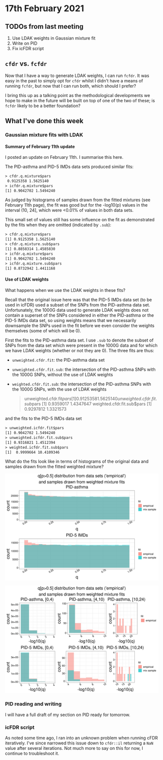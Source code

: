 # 17th February 2021

## TODOs from last meeting

1. Use LDAK weights in Gaussian mixture fit
2. Write on PID
3. Fix icFDR script

## `cfdr` vs. `fcfdr`

Now that I have a way to generate LDAK weights, I can run `fcfdr`. It was easy in the past to simply opt for `cfdr` whilst I didn't have a means of running `fcfdr`, but now that I can run both, which should I prefer?

I bring this up as a talking point as the methodological developments we hope to make in the future will be built on top of one of the two of these; is `fcfdr` likely to be a better foundation? 

## What I've done this week

### Gaussian mixture fits with LDAK

#### Summary of February 11th update

I posted an update on February 11th. I summarise this here.

The PID-asthma and PID-5 IMDs data sets produced similar fits:

    > cfdr.q.mixture$pars
     0.9125358 1.5625140
    > icfdr.q.mixture$pars 
    [1] 0.9042702 1.5494240

As judged by histograms of samples drawn from the fitted mixtures (see February 11th page), the fit was good but for the -log10(p) values in the interval (10, 24], which were <0.01% of values in both data sets.

This small set of values still has some influence on the fit as demonstrated by the fits when they are omitted (indicated by `.sub`):

    > cfdr.q.mixture$pars
    [1] 0.9125358 1.5625140
    > cfdr.q.mixture.sub$pars
    [1] 0.8858314 1.4585830
    > icfdr.q.mixture$pars
    [1] 0.9042702 1.5494240
    > icfdr.q.mixture.sub$pars
    [1] 0.8732942 1.4411168
  
#### Use of LDAK weights

What happens when we use the LDAK weights in these fits? 

Recall that the original issue here was that the PID-5 IMDs data set (to be used in icFDR) used a subset of the SNPs from the PID-asthma data set. Unfortunately, the 1000G data used to generate LDAK weights does not contain a superset of the SNPs considered in either the PID-asthma or the PID-5 IMDs data set, so using weights means that we necessarily downsample the SNPs used in the fit before we even consider the weights themselves (some of which will be 0). 

First the fits to the PID-asthma data set. I use `.sub` to denote the subset of SNPs from the data set which were present in the 1000G data and for which we have LDAK weights (whether or not they are 0). The three fits are thus:

- `unweighted.cfdr.fit`: the PID-asthma data set
- `unweighted.cfdr.fit.sub`: the intersection of the PID-asthma SNPs with the 1000G SNPs, without the use of LDAK weights
- `weighted.cfdr.fit.sub`: the intersection of the PID-asthma SNPs with the 1000G SNPs, with the use of LDAK weights

    > unweighted.cfdr.fit$pars
    [1] 0.9125358 1.5625140
    > unweighted.cfdr.fit.sub$pars
    [1] 0.9359017 1.4347647
    > weighted.cfdr.fit.sub$pars
    [1] 0.9297812 1.3321573
    
and the fits to the PID-5 IMDs data set 
    
    > unweighted.icfdr.fit$pars
    [1] 0.9042702 1.5494240
    > unweighted.icfdr.fit.sub$pars
    [1] 0.9316821 1.4512394
    > weighted.icfdr.fit.sub$pars
    [1]  0.9999664 10.4109346
    
What do the fits look like in terms of histograms of the original data and samples drawn from the fitted weighted mixture?

![](/images/170221/qValueWeightedMixtureFitsHist.png)

![](/images/170221/qValueWeightedMixtureFitsHistLog.png)

### PID reading and writing

I will have a full draft of my section on PID ready for tomorrow.

### icFDR script 

As noted some time ago, I ran into an unknown problem when running cFDR iteratively. I've since narrowed this issue down to `cfdr::il` returning a `NaN` value after several iterations. Not much more to say on this for now, I continue to troubleshoot it.
